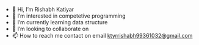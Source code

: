 - 👋 Hi, I’m Rishabh Katiyar
- 👀 I’m interested in competetive programming
- 🌱 I’m currently learning data structure
- 💞️ I’m looking to collaborate on 
- 📫 How to reach me contact on email ktyrrishabh99361032@gmail.com

<!---
Ktyrrishabh9936/Ktyrrishabh9936 is a ✨ special ✨ repository because its `README.md` (this file) appears on your GitHub profile.
You can click the Preview link to take a look at your changes.
--->
